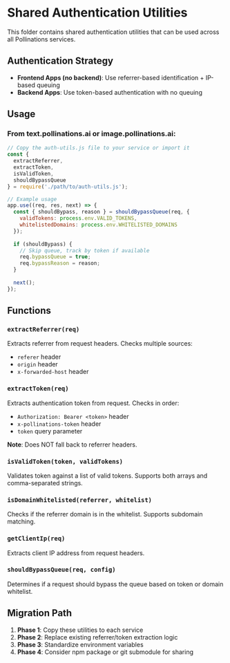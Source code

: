 # Shared Authentication Utilities

This folder contains shared authentication utilities that can be used across all Pollinations services.

## Authentication Strategy

- **Frontend Apps (no backend)**: Use referrer-based identification + IP-based queuing
- **Backend Apps**: Use token-based authentication with no queuing

## Usage

### From text.pollinations.ai or image.pollinations.ai:

```javascript
// Copy the auth-utils.js file to your service or import it
const { 
  extractReferrer, 
  extractToken, 
  isValidToken,
  shouldBypassQueue 
} = require('./path/to/auth-utils.js');

// Example usage
app.use((req, res, next) => {
  const { shouldBypass, reason } = shouldBypassQueue(req, {
    validTokens: process.env.VALID_TOKENS,
    whitelistedDomains: process.env.WHITELISTED_DOMAINS
  });
  
  if (shouldBypass) {
    // Skip queue, track by token if available
    req.bypassQueue = true;
    req.bypassReason = reason;
  }
  
  next();
});
```

## Functions

### `extractReferrer(req)`
Extracts referrer from request headers. Checks multiple sources:
- `referer` header
- `origin` header  
- `x-forwarded-host` header

### `extractToken(req)`
Extracts authentication token from request. Checks in order:
- `Authorization: Bearer <token>` header
- `x-pollinations-token` header
- `token` query parameter

**Note**: Does NOT fall back to referrer headers.

### `isValidToken(token, validTokens)`
Validates token against a list of valid tokens. Supports both arrays and comma-separated strings.

### `isDomainWhitelisted(referrer, whitelist)`
Checks if the referrer domain is in the whitelist. Supports subdomain matching.

### `getClientIp(req)`
Extracts client IP address from request headers.

### `shouldBypassQueue(req, config)`
Determines if a request should bypass the queue based on token or domain whitelist.

## Migration Path

1. **Phase 1**: Copy these utilities to each service
2. **Phase 2**: Replace existing referrer/token extraction logic
3. **Phase 3**: Standardize environment variables
4. **Phase 4**: Consider npm package or git submodule for sharing
